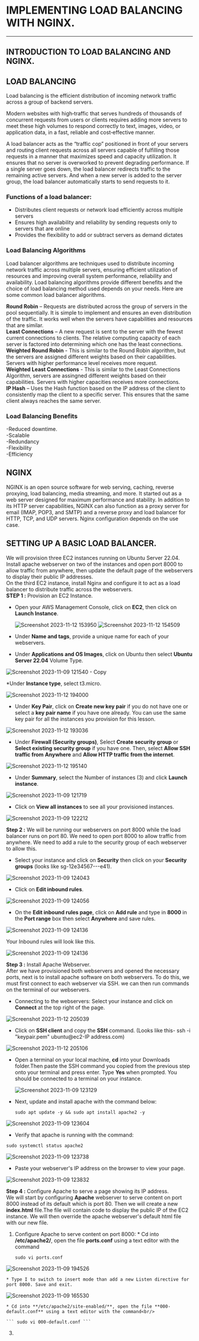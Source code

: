 # IMPLEMENTING LOAD BALANCING WITH NGINX.
---
## INTRODUCTION TO LOAD BALANCING AND NGINX.
## LOAD BALANCING

Load balancing is the efficient distribution of incoming network traffic across a group of backend servers.

Modern websites with high‑traffic that serves hundreds of thousands of concurrent requests from users or clients requires adding more servers to meet these high volumes to respond correctly to text, images, video, or application data, in a fast, reliable and cost‑effective  manner.

A load balancer acts as the “traffic cop” positioned in front of your servers and routing client requests across all servers capable of fulfilling those requests in a manner that maximizes speed and capacity utilization. It ensures that no server is overworked to prevent degrading performance. If a single server goes down, the load balancer redirects traffic to the remaining active servers. And when a new server is added to the server group, the load balancer automatically starts to send requests to it.

### Functions of a load balancer:

- Distributes client requests or network load efficiently across multiple servers<br/>
- Ensures high availability and reliability by sending requests only to servers that are online<br/>
- Provides the flexibility to add or subtract servers as demand dictates<br/>

### Load Balancing Algorithms
Load  balancer algorithms are techniques used to distribute incoming network traffic across multiple servers, ensuring efficient utilization of resources and improving overall system performance, reliability and availability. Load balancing algorithms provide different benefits and the choice of load balancing method used depends on your needs. Here are some common load balancer algorithms.

**Round Robin** – Requests are distributed across the group of servers in the pool sequentially. It is simple to implement and ensures an even distribution of the traffic. It works well when the servers have capabilities and resources that are similar.<br/>
**Least Connections** – A new request is sent to the server with the fewest current connections to clients. The relative computing capacity of each server is factored into determining which one has the least connections.<br/>
**Weighted Round Robin** - This is similar to the Round Robin algorithm, but the servers are assigned different weights based on their capabilities. Servers with higher performance level receives more request.<br/>
**Weighted Least Connections** - This is similar to the Least Connections Algorithm, servers are assingned different weights based on their capabilities. Servers with higher capacities receives more connections.<BR/>
**IP Hash** – Uses the Hash function based on the IP address of the client to consistently map the client to a specific server. This ensures that the same client always reaches the same server.


### Load Balancing Benefits 

-Reduced downtime.<br/>
-Scalable<br/>
-Redundancy<br/>
-Flexibility<br/>
-Efficiency<br/>

## NGINX

NGINX is an open source software for web serving, caching, reverse proxying, load balancing, media streaming, and more. It started out as a web server designed for maximum performance and stability. In addition to its HTTP server capabilities, NGINX can also function as a proxy server for email (IMAP, POP3, and SMTP) and a reverse proxy and load balancer for HTTP, TCP, and UDP servers. Nginx configuration depends on the use case.
## SETTING UP A BASIC LOAD BALANCER.
We will provision three EC2 instances running on Ubuntu Server 22.04. Install apache webserver on two of the instances and open port 8000 to allow traffic from anywhere, then update the default page of the webservers to display their public IP addresses.<br/>
On the third EC2 instance, install Nginx and configure it to act as a load balancer to distribute traffic across the webservers.<br/>
**STEP 1 :** Provision an EC2 Instance.<br/>
* Open your AWS Management Console, click on **EC2**, then click on **Launch Instance**.
  
  ![Screenshot 2023-11-12 153950](https://github.com/Saidat23/devops.pbl/assets/138054715/b5ec3b9b-52ed-40a7-956e-a705c9766dcc)
 ![Screenshot 2023-11-12 154509](https://github.com/Saidat23/devops.pbl/assets/138054715/ddbdf0cb-642b-47ad-8e39-90ffe65acfc3)

* Under **Name and tags**, provide a unique name for each of your webservers.<br/>
* Under **Applications and OS Images**, click on Ubuntu then select **Ubuntu Server 22.04** Volume Type.
  
![Screenshot 2023-11-09 121540 - Copy](https://github.com/Saidat23/devops.pbl/assets/138054715/fa39943b-15e7-439b-827b-219f851d1183)

*Under **Instance type**, select t3.micro.

![Screenshot 2023-11-12 194000](https://github.com/Saidat23/devops.pbl/assets/138054715/6b3e0e4f-fb5f-4c8b-b773-6e70a57e11aa)

* Under **Key Pair**, click on **Create new key pair** if you do not have one or select a **key pair name** if you have one already. You can use the same key pair for all the instances you provision for this lesson.

![Screenshot 2023-11-12 193036](https://github.com/Saidat23/devops.pbl/assets/138054715/47d93532-7917-49a7-9827-7b21fd8a2316)

* Under **Firewall (Security groups)**, Select **Create security group** or **Select existing security group** if you have one. Then, select **Allow SSH traffic from** **Anywhere** and **Allow HTTP traffic from the internet**.

![Screenshot 2023-11-12 195140](https://github.com/Saidat23/devops.pbl/assets/138054715/144272f6-a1d5-4d03-a670-d93fc5c52a85)

* Under **Summary**, select the Number of instances (3) and click **Launch instance**.

![Screenshot 2023-11-09 121719](https://github.com/Saidat23/devops.pbl/assets/138054715/1a85e6d3-d8ae-4f4a-9f31-52f3a89bc4b9)

* Click on **View all instances** to see all your provisioned instances.

![Screenshot 2023-11-09 122212](https://github.com/Saidat23/devops.pbl/assets/138054715/cd3f6ddc-3f5d-45c6-bc96-be068a032412)

**Step 2 :** We will be running our webservers on port 8000 while the load balancer runs on port 80. We need to open port 8000 to allow traffic from anywhere. We need to add a rule to the security group of each webserver to allow this.

* Select your instance and click on **Security** then click on your **Security groups** (looks like sg-12e34567---e41).

![Screenshot 2023-11-09 124043](https://github.com/Saidat23/devops.pbl/assets/138054715/185a151e-c84a-435d-a62e-84120a16513c)

* Click on **Edit inbound rules**.

![Screenshot 2023-11-09 124056](https://github.com/Saidat23/devops.pbl/assets/138054715/fa9bebb9-5b1d-4f83-866e-e5e3278bd4c4)

* On the **Edit inbound rules page**, click on **Add rule** and type in **8000** in the **Port range** box then select **Anywhere** and save rules.

 ![Screenshot 2023-11-09 124136](https://github.com/Saidat23/devops.pbl/assets/138054715/56fe4804-2ac4-4ec2-9644-7dde2331fe21)
 
Your Inbound rules will look like this.

![Screenshot 2023-11-09 124136](https://github.com/Saidat23/devops.pbl/assets/138054715/56fe4804-2ac4-4ec2-9644-7dde2331fe21)

 **Step 3 :** Install Apache Webserver.<br/>
 After we have provisioned both webservers and opened the necessary ports, next is to install apache software on both webservers. To do this, we must first connect to each webserver via SSH. we can then run commands on the terminal of our webservers.<br/>
* Connecting to the webservers: Select your instance and click on **Connect** at the top right of the page.

![Screenshot 2023-11-12 205039](https://github.com/Saidat23/devops.pbl/assets/138054715/75c53d8d-268c-410f-a6cf-36e735d9418b)

* Click on **SSH client** and copy the **SSH** command. (Looks like this- ssh -i "keypair.pem" ubuntu@ec2-IP address.com)

![Screenshot 2023-11-12 205106](https://github.com/Saidat23/devops.pbl/assets/138054715/66eac392-47ab-40c7-9f8a-4a97466c636c)

* Open a terminal on your local machine, **cd** into your Downloads folder.Then paste the SSH command you copied from the previous step onto your terminal and press enter. Type **Yes** when prompted. You should be connected to a terminal on your instance.
  
   ![Screenshot 2023-11-09 123129](https://github.com/Saidat23/devops.pbl/assets/138054715/96a74adb-77e0-40c7-9c40-a4f69464a7c4)
* Next, update and install apache with the command below:
  
  ``` sudo apt update -y && sudo apt install apache2 -y ``` 

![Screenshot 2023-11-09 123604](https://github.com/Saidat23/devops.pbl/assets/138054715/ac84907b-98b0-4a17-b740-771ff88dcdca)

* Verify that apache is running with the command:

 ``` sudo systemctl status apache2 ```
 
![Screenshot 2023-11-09 123738](https://github.com/Saidat23/devops.pbl/assets/138054715/62891585-2f78-4c58-a92f-37be625c476e)

* Paste your webserver's IP address on the browser to view your page.

![Screenshot 2023-11-09 123832](https://github.com/Saidat23/devops.pbl/assets/138054715/2df88999-c66a-4521-8281-4a286c5d7ec0)

**Step 4 :** Configure Apache to serve a page showing its IP address.<br/>
We will start by configuring **Apache** webserver to serve content on port 8000 instead of its default which is port 80. Then we will create a new **index.html** file.The file will contain code to display the public IP of the EC2 instance. We will then override the apache webserver's default html file with our new file.
  1. Configure Apache to serve content on port 8000:
    * Cd into **/etc/apache2/**, open the file **ports.conf** using a text editor with the command

     ``` sudo vi ports.conf ```<br/>

![Screenshot 2023-11-09 194526](https://github.com/Saidat23/devops.pbl/assets/138054715/62f296ac-8bc5-4587-ade9-95709bac1d13) <br/>
  
    * Type I to switch to insert mode than add a new Listen directive for port 8000. Save and exit.
   
![Screenshot 2023-11-09 165530](https://github.com/Saidat23/devops.pbl/assets/138054715/96eacaca-24c4-42fe-a9d6-1203b68c9878)<br/> 

    * Cd into **/etc/apache2/site-enabled/**, open the file **000-default.conf** using a text editor with the command<br/>

    ``` sudo vi 000-default.conf ```
    
  3. 




























